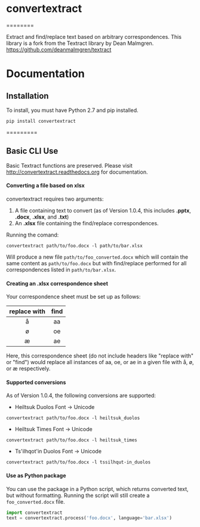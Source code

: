 # convertextract
========

Extract and find/replace text based on arbitrary correspondences. This library is a fork from the Textract library by Dean Malmgren. https://github.com/deanmalmgren/textract

# Documentation

## Installation
To install, you must have Python 2.7 and pip installed.
```{r, engine='python', count_lines}
pip install convertextract
```

=========

## Basic CLI Use

Basic Textract functions are preserved. Please visit <http://convertextract.readthedocs.org> for documentation.

#### Converting a file based on xlsx
convertextract requires two arguments:
1. A file containing text to convert (as of Version 1.0.4, this includes **.pptx**, **.docx**, **.xlsx**, and **.txt**)
2. An **.xlsx** file containing the find/replace correspondences.

Running the comand:
```{r, engine='python', count_lines}
convertextract path/to/foo.docx -l path/to/bar.xlsx
```
Will produce a new file `path/to/foo_converted.docx` which will contain the same content as `path/to/foo.docx` but with find/replace performed for all correspondences listed in `path/to/bar.xlsx`.

#### Creating an .xlsx correspondence sheet
Your correspondence sheet must be set up as follows:

|    replace with    |  find           |
|:-:|:-:|
| å| aa|
| ø| oe|
| æ| ae|

Here, this correspondence sheet (do not include headers like "replace with" or "find") would replace all instances of aa, oe, or ae in a given file with å, ø, or æ respectively.

#### Supported conversions

As of Version 1.0.4, the following conversions are supported:

* Heiltsuk Duolos Font -> Unicode
```{r, engine='python', count_lines}
convertextract path/to/foo.docx -l heiltsuk_duolos
```

* Heiltsuk Times Font -> Unicode
```{r, engine='python', count_lines}
convertextract path/to/foo.docx -l heiltsuk_times
```

* Ts'ilhqot'in Duolos Font -> Unicode
```{r, engine='python', count_lines}
convertextract path/to/foo.docx -l tssilhqut-in_duolos
```

#### Use as Python package
You can use the package in a Python script, which returns converted text, but without formatting. Running the script will still create a `foo_converted.docx` file.
```python
import convertextract
text = convertextract.process('foo.docx', language='bar.xlsx')
```
